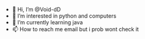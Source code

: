 - 👋 Hi, I’m @Void-dD
- 👀 I’m interested in python and computers
- 🌱 I’m currently learning java
- 📫 How to reach me email but i prob wont check it

<!---
Void-dD/Void-dD is a ✨ special ✨ repository because its `README.md` (this file) appears on your GitHub profile.
You can click the Preview link to take a look at your changes.
--->
